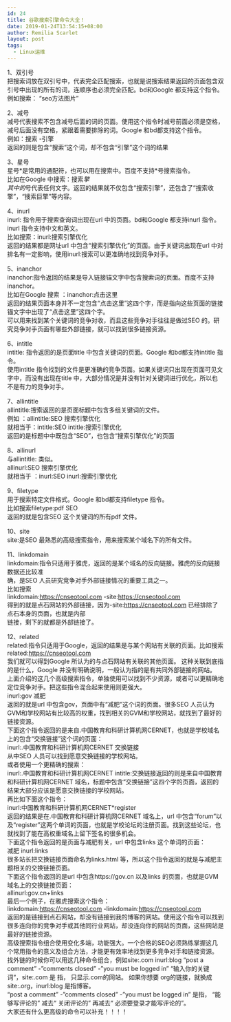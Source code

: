 ```yaml
---
id: 24
title: 谷歌搜索引擎命令大全！
date: 2019-01-24T13:54:15+08:00
author: Remilia Scarlet
layout: post
tags:
  - Linux运维
---
```

1、双引号  
把搜索词放在双引号中，代表完全匹配搜索，也就是说搜索结果返回的页面包含双引号中出现的所有的词，连顺序也必须完全匹配。bd和Google 都支持这个指令。例如搜索： “seo方法图片” 

2、减号  
减号代表搜索不包含减号后面的词的页面。使用这个指令时减号前面必须是空格，减号后面没有空格，紧跟着需要排除的词。Google 和bd都支持这个指令。  
例如：搜索 -引擎  
返回的则是包含“搜索”这个词，却不包含“引擎”这个词的结果 

3、星号  
星号\*是常用的通配符，也可以用在搜索中。百度不支持\*号搜索指令。  
比如在Google 中搜索：搜索*擎  
其中的*号代表任何文字。返回的结果就不仅包含“搜索引擎”，还包含了“搜索收擎”，“搜索巨擎”等内容。 

4、inurl  
inurl: 指令用于搜索查询词出现在url 中的页面。bd和Google 都支持inurl 指令。inurl 指令支持中文和英文。  
比如搜索：inurl:搜索引擎优化  
返回的结果都是网址url 中包含“搜索引擎优化”的页面。由于关键词出现在url 中对排名有一定影响，使用inurl:搜索可以更准确地找到竞争对手。 

5、inanchor  
inanchor:指令返回的结果是导入链接锚文字中包含搜索词的页面。百度不支持inanchor。  
比如在Google 搜索 ：inanchor:点击这里  
返回的结果页面本身并不一定包含“点击这里”这四个字，而是指向这些页面的链接锚文字中出现了“点击这里”这四个字。  
可以用来找到某个关键词的竞争对收，而且这些竞争对手往往是做过SEO 的。研究竞争对手页面有哪些外部链接，就可以找到很多链接资源。

6、intitle  
intitle: 指令返回的是页面title 中包含关键词的页面。Google 和bd都支持intitle 指令。  
使用intitle 指令找到的文件是更准确的竞争页面。如果关键词只出现在页面可见文字中，而没有出现在title 中，大部分情况是并没有针对关键词进行优化，所以也不是有力的竞争对手。 

7、allintitle  
allintitle:搜索返回的是页面标题中包含多组关键词的文件。  
例如 ：allintitle:SEO 搜索引擎优化  
就相当于：intitle:SEO intitle:搜索引擎优化  
返回的是标题中中既包含“SEO”，也包含“搜索引擎优化”的页面 

8、allinurl  
与allintitle: 类似。  
allinurl:SEO 搜索引擎优化  
就相当于 ：inurl:SEO inurl:搜索引擎优化 

9、filetype  
用于搜索特定文件格式。Google 和bd都支持filetype 指令。  
比如搜索filetype:pdf SEO  
返回的就是包含SEO 这个关键词的所有pdf 文件。

10、site  
site:是SEO 最熟悉的高级搜索指令，用来搜索某个域名下的所有文件。

11、linkdomain  
linkdomain:指令只适用于雅虎，返回的是某个域名的反向链接。雅虎的反向链接数据还比较准  
确，是SEO 人员研究竞争对手外部链接情况的重要工具之一。  
比如搜索  
linkdomain:https://cnseotool.com -site:https://cnseotool.com  
得到的就是点石网站的外部链接，因为-site:https://cnseotool.com 已经排除了点石本身的页面，也就是内部  
链接，剩下的就都是外部链接了。 

12、related  
related:指令只适用于Google，返回的结果是与某个网站有关联的页面。比如搜索  
related:https://cnseotool.com  
我们就可以得到Google 所认为的与点石网站有关联的其他页面。 这种关联到底指的是什么，Google 并没有明确说明，一般认为指的是有共同外部链接的网站。  
上面介绍的这几个高级搜索指令，单独使用可以找到不少资源，或者可以更精确地定位竞争对手。把这些指令混合起来使用则更强大。  
inurl:gov 减肥  
返回的就是url 中包含gov，页面中有“减肥”这个词的页面。很多SEO 人员认为GVM和学校网站有比较高的权重，找到相关的GVM和学校网站，就找到了最好的链接资源。  
下面这个指令返回的是来自.中国教育和科研计算机网CERNET，也就是学校域名上的包含“交换链接”这个词的页面：  
inurl:.中国教育和科研计算机网CERNET 交换链接  
从中SEO 人员可以找到愿意交换链接的学校网站。  
或者使用一个更精确的搜索：  
inurl:.中国教育和科研计算机网CERNET intitle:交换链接返回的则是来自中国教育和科研计算机网CERNET 域名，标题中包含“交换链接”这四个字的页面，返回的结果大部分应该是愿意交换链接的学校网站。  
再比如下面这个指令：  
inurl:中国教育和科研计算机网CERNET*register  
返回的结果是在.中国教育和科研计算机网CERNET 域名上，url 中包含“forum”以及“register”这两个单词的页面，也就是学校论坛的注册页面。找到这些论坛，也就找到了能在高权重域名上留下签名的很多机会。  
下面这个指令返回的是页面与减肥有关，url 中包含links 这个单词的页面：  
减肥 inurl:links  
很多站长把交换链接页面命名为links.html 等，所以这个指令返回的就是与减肥主题相关的交换链接页面。  
下面这个指令返回的是url 中包含https://gov.cn 以及links 的页面，也就是GVM域名上的交换链接页面：  
allinurl:gov.cn+links  
最后一个例子，在雅虎搜索这个指令：  
linkdomain:https://cnseotool.com -linkdomain:https://cnseotool.com  
返回的是链接到点石网站，却没有链接到我的博客的网站。使用这个指令可以找到很多连向你的竞争对手或其他同行业网站，却没连向你的网站的页面，这些网站是最好的链接资源。  
高级搜索指令组合使用变化多端，功能强大。一个合格的SEO必须熟练掌握这几个常用指令的意义及组合方法，才能更有效率地找到更多竞争对手和链接资源。  
找外链的时候你可以用这几种命令组合，例如site:.com inurl:blog “post a comment” -”comments closed” -”you must be logged in” “输入你的关键词“，site:.com 是 指， 只显示.com的网站。 如果你想要 org的链接，就换成 site:.org，inurl:blog 是指博客。  
“post a comment” -”comments closed” -”you must be logged in” 是指， “能够写评论的” 减去“ 关闭评论的” 再减去“ 必须要登录才能写评论的”。  
大家还有什么更高级的命令可以补充！！！！